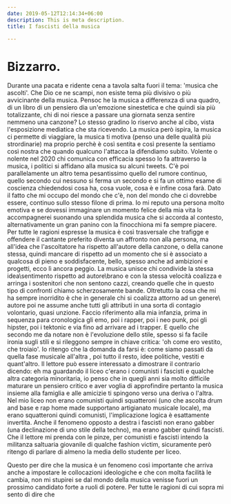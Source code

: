 ```yaml
---
date: 2019-05-12T12:14:34+06:00
description: This is meta description.
title: I fascisti della musica

---
```

# Bizzarro.

Durante una pacata e ridente cena a tavola salta fuori il tema: 'musica che ascolti'. Che Dio ce ne scampi, non esiste tema più divisivo o più avvicinante della musica. Pensoc he la musica a differenxza di una quadro, di un libro di un pensiero dia un'emozione sinestetica e che quindi sia più totalizzante, chi di noi riesce a passare una giornata senza sentire nemmeno una canzone? Lo stesso gradino lo riservo anche al cibo, vista l'esposizione mediatica che sta ricevendo. La musica però ispira, la musica ci permette di viaggiare, la musica ti motiva (penso una delle qualità più strordinarie) ma proprio perchè è così sentita e così presente la sentiamo così nostra che quando qualcuno l'attacca la difendiamo subito. Volente o nolente nel 2020 chi comunica con efficacia spesso lo fa attraverso la musica, i politici si affidano alla musica su alcuni tweets. C'è poi parallelamente un altro tema pesantissimo quello del rumore continuo, quello secondo cui nessuno si ferma un secondo e si fa un ottimo esame di coscienza chiedendosi cosa ha, cosa vuole, cosa è e infine cosa farà. Dato il fatto che mi occupo del mondo che c'è, non del mondo che ci dovrebbe essere, continuo sullo stesso filone di prima. Io mi reputo una persona molto emotiva e se dovessi immaginare un momento felice della mia vita lo accompagnerei suonando una splendida musica che si accorda al contesto, alternativamente un gran panino con la finocchiona mi fa sempre piacere. Per tutte le ragioni espresse la musica è così trasversale che trafigge e offendere il cantante preferito diventa un affronto non alla persona, ma all'idea che l'ascoltatore ha rispetto all'autore della canzone, o della canone stessa, quindi mancare di rispetto ad un momento che si è associato a qualcosa di pieno e soddisfacente, bello, spesso anche ad ambizioni e progetti, ecco lì ancora peggio. La musica unisce chi condivide la stessa idea\\sentimento rispetto ad autore\\brano e con la stessa velocità coalizza e arringa i sostenitori che non sentono cazzi, creando quelle che in questo tipo di confronti chiamo scherzosamente bande. Oltretutto la cosa che mi ha sempre inorridito è che in generale chi si coalizza attorno ad un genere\\ autore poi ne assume anche tutti gli attributi in una sorta di contagio volontario, quasi unzione. Faccio riferimento alla mia infanzia, prima in sequenza para cronologica gli emo, poi i rapper, poi i neo punk, poi gli hipster, poi i tektonic e via fino ad arrivare ad i trapper. E quello che secondo me da notare non è l'evoluzione dello stile, spesso si fa facile ironia sugli stili e si rileggono sempre in chiave critica: 'oh come ero vestito, che troiaio'. Io ritengo che la domanda da farsi è: come siamo passati da quella fase musicale all'altra , poi tutto il resto, idee politiche, vestiti e quant'altro. Il lettore può essere interessato a dimostrare il contrario dicendo: eh ma guardando il liceo c'erano i comunisti i fascisti e qualche altra categoria minoritaria, io penso che in quegli anni sia molto difficile maturare un pensiero critico e aver voglia di approfindire pertanto la musica insieme alla famiglia e alle amicizie ti spingono verso una deriva o l'altra. Nel mio liceo non erano comunisti quindi squatteroni (uno che ascolta drum and base e rap home made supportano artigianato musicale locale), ma erano squatteroni quindi comunisti, l'implicazione logica è esattamente invertita. Anche il fenomeno opposto a destra i fascisti non erano gabber (una declinazione di uno stile della techno), ma erano gabber quindi fascisti. Che il lettore mi prenda con le pinze, per comunisti e fascisti intendo la militanza saltuaria giovanile di qualche fashion victim, sicuramente però ritengo di parlare di almeno la media dello studente per liceo. 

Questo per dire che la musica è un fenomeno così importante che arriva anche a impostare le collocazioni ideologiche e che con molta facilità le cambia, non  mi stupirei se dal mondo della musica venisse fuori un prossimo candidato forte a ruoli di potere. Per tutte le ragioni di cui sopra mi sento di dire che 